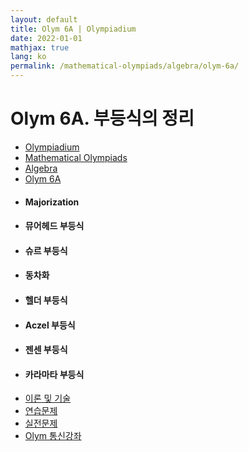 ```yaml
---
layout: default
title: Olym 6A | Olympiadium
date: 2022-01-01
mathjax: true
lang: ko
permalink: /mathematical-olympiads/algebra/olym-6a/
---
```

<h1>Olym 6A. 부등식의 정리 </h1>
<ul class="breadcrumb">
	<li><a href="{{ site.baseurl }}/">Olympiadium</a></li> 
	<li><a href="{{ site.baseurl }}/mathematical-olympiads/">Mathematical Olympiads</a></li> 
	<li><a href="{{ site.baseurl }}/mathematical-olympiads/algebra/">Algebra</a></li> 
	<li><a href="{{ site.baseurl }}/mathematical-olympiads/algebra/olym-6a/">Olym 6A</a></li>
</ul>
<div class="row">
<div class="6u 12u$(medium)">
<ul>
  <li><h4>Majorization</h4></li>
  <li><h4>뮤어헤드 부등식</h4></li>
  <li><h4>슈르 부등식</h4></li>
  <li><h4>동차화</h4></li>
  <li><h4>헬더 부등식</h4></li>
  <li><h4>Aczel 부등식</h4></li>
  <li><h4>젠센 부등식</h4></li>
  <li><h4>카라마타 부등식</h4></li>
</ul>
</div>
<div class="6u$ 12u$(medium)">
<ul class="actions vertical">
  <li><a href="{{ site.baseurl }}{{ page.permalink }}theorems-and-techniques" class="button fit mid">이론 및 기술</a></li>
  <li><a href="{{ site.baseurl }}{{ page.permalink }}exercise-problems" class="button fit mid">연습문제</a></li>
  <li><a href="{{ site.baseurl }}{{ page.permalink }}practice-problems" class="button fit mid">실전문제</a></li>
  <li><a href="{{ site.baseurl }}{{ page.permalink }}olym-handouts" class="button fit mid">Olym 통신강좌</a></li>
</ul>
</div>
</div>
